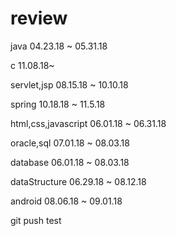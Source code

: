 # review
java
04.23.18 ~ 05.31.18

c
11.08.18~ 

servlet,jsp
08.15.18 ~ 10.10.18

spring
10.18.18 ~ 11.5.18

html,css,javascript
06.01.18 ~ 06.31.18

oracle,sql
07.01.18 ~ 08.03.18

database
06.01.18 ~ 08.03.18

dataStructure
06.29.18 ~ 08.12.18

android
08.06.18 ~ 09.01.18

git push test
